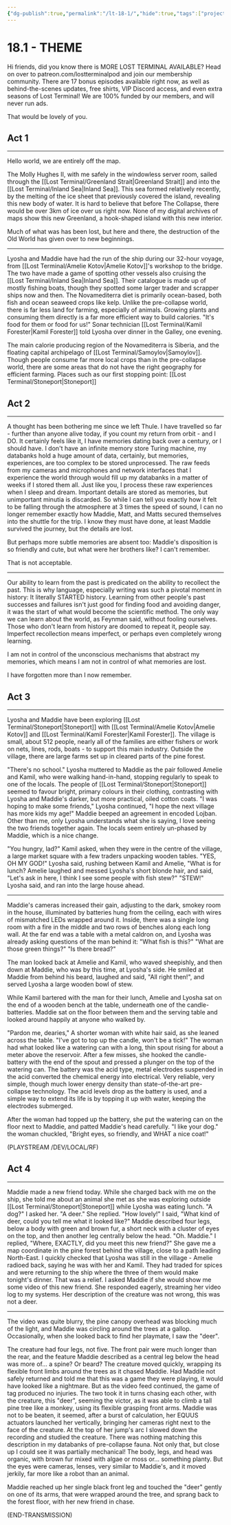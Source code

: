 ```yaml
---
{"dg-publish":true,"permalink":"/lt-18-1/","hide":true,"tags":["project/lt/18"],"noteIcon":""}
---
```





# 18.1 - THEME

Hi friends, did you know there is MORE LOST TERMINAL AVAILABLE?
Head on over to patreon.com/lostterminalpod
and join our membership community.
There are 17 bonus episodes available right now,
as well as behind-the-scenes updates, free shirts, VIP Discord access, and even extra seasons of Lost Terminal!
We are 100% funded by our members, and will never run ads.

That would be lovely of you.

## Act 1

 ---

Hello world, we are entirely off the map.

The Molly Hughes II, with me safely in the windowless server room, sailed through the [[Lost Terminal/Greenland Strait\|Greenland Strait]] and into the [[Lost Terminal/Inland Sea\|Inland Sea]].
This sea formed relatively recently, by the melting of the ice sheet that previously covered the island, revealing this new body of water.
It is hard to believe that before The Collapse, there would be over 3km of ice over us right now.
None of my digital archives of maps show this new Greenland, a hook-shaped island with this new interior.

Much of what was has been lost, but here and there, the destruction of the Old World has given over to new beginnings.

 ---

Lyosha and Maddie have had the run of the ship during our 32-hour voyage, from [[Lost Terminal/Amelie Kotov\|Amelie Kotov]]'s workshop to the bridge.
The two have made a game of spotting other vessels also cruising the [[Lost Terminal/Inland Sea\|Inland Sea]]. Their catalogue is made up of mostly fishing boats, though they spotted some larger trader and scrapper ships now and then.
The Novamediterra diet is primarily ocean-based, both fish and ocean seaweed crops like kelp. Unlike the pre-collapse world, there is far less land for farming, especially of animals. Growing plants and consuming them directly is a far more efficient way to build calories.
"It's food for them or food for us!" Sonar technician [[Lost Terminal/Kamil Forester\|Kamil Forester]] told Lyosha over dinner in the Galley, one evening.

The main calorie producing region of the Novamediterra is Siberia, and the floating capital archipelago of [[Lost Terminal/Samoylov\|Samoylov]]. Though people consume far more local crops than in the pre-collapse world, there are some areas that do not have the right geography for efficient farming.
Places such as our first stopping point: [[Lost Terminal/Stoneport\|Stoneport]]

 



## Act 2
 ---

A thought has been bothering me since we left Thule.
I have travelled so far - further than anyone alive today, if you count my return from orbit - and I DO.
It certainly feels like it, I have memories dating back over a century, or I should have.
I don't have an infinite memory store Turing machine, my databanks hold a huge amount of data, certainly, but memories, experiences, are too complex to be stored unprocessed.
The raw feeds from my cameras and microphones and network interfaces that I experience the world through would fill up my databanks in a matter of weeks if I stored them all.
Just like you, I process these raw experiences when I sleep and dream.
Important details are stored as memories, but unimportant minutia is discarded.
So while I can tell you exactly how it felt to be falling through the atmosphere at 3 times the speed of sound, I can no longer remember exactly how Maddie, Matt, and Matts secured themselves into the shuttle for the trip.
I know they must have done, at least Maddie survived the journey, but the details are lost.

But perhaps more subtle memories are absent too:
Maddie's disposition is so friendly and cute, but what were her brothers like?
I can't remember.

That is not acceptable.

 ---

Our ability to learn from the past is predicated on the ability to recollect the past.
This is why language, especially writing was such a pivotal moment in history:
It literally STARTED history.
Learning from other people's past successes and failures isn't just good for finding food and avoiding danger, it was the start of what would become the scientific method.
The only way we can learn about the world, as Feynman said, without fooling ourselves.
Those who don't learn from history are doomed to repeat it, people say.
Imperfect recollection means imperfect, or perhaps even completely wrong learning.

I am not in control of the unconscious mechanisms that abstract my memories, which means I am not in control of what memories are lost.

I have forgotten more than I now remember.

 



## Act 3

 ---

Lyosha and Maddie have been exploring [[Lost Terminal/Stoneport\|Stoneport]] with [[Lost Terminal/Amelie Kotov\|Amelie Kotov]] and [[Lost Terminal/Kamil Forester\|Kamil Forester]].
The village is small, about 512 people, nearly all of the families are either fishers or work on nets, lines, rods, boats - to support this main industry.
Outside the village, there are large farms set up in cleared parts of the pine forest.

"There's no school." Lyosha muttered to Maddie as the pair followed Amelie and Kamil, who were walking hand-in-hand, stopping regularly to speak to one of the locals.
The people of [[Lost Terminal/Stoneport\|Stoneport]] seemed to favour bright, primary colours in their clothing, contrasting with Lyosha and Maddie's darker, but more practical, oiled cotton coats.
"I was hoping to make some friends," Lyosha continued, "I hope the next village has more kids my age!"
Maddie beeped an agreement in encoded Lojban. Other than me, only Lyosha understands what she is saying, I love seeing the two friends together again.
The locals seem entirely un-phased by Maddie, which is a nice change.

"You hungry, lad?" Kamil asked, when they were in the centre of the village, a large market square with a few traders unpacking wooden tables.
"YES, OH MY GOD!" Lyosha said, rushing between Kamil and Amelie, "What is for lunch?
Amelie laughed and messed Lyosha's short blonde hair, and said, "Let's ask in here, I think I see some people with fish stew?"
"STEW!" Lyosha said, and ran into the large house ahead.

 ---

Maddie's cameras increased their gain, adjusting to the dark, smokey room in the house, illuminated by batteries hung from the ceiling, each with wires of mismatched LEDs wrapped around it.
Inside, there was a single long room with a fire in the middle and two rows of benches along each long wall.
At the far end was a table with a metal caldron on, and Lyosha was already asking questions of the man behind it:
"What fish is this?"
"What are those green things?"
"Is there bread?"

The man looked back at Amelie and Kamil, who waved sheepishly, and then down at Maddie, who was by this time, at Lyosha's side.
He smiled at Maddie from behind his beard, laughed and said, "All right then!", and served Lyosha a large wooden bowl of stew.

While Kamil bartered with the man for their lunch, Amelie and Lyosha sat on the end of a wooden bench at the table, underneath one of the candle-batteries.
Maddie sat on the floor between them and the serving table and looked around happily at anyone who walked by.

"Pardon me, dearies," A shorter woman with white hair said, as she leaned across the table. "I've got to top up the candle, won't be a tick!"
The woman had what looked like a watering can with a long, thin spout rising for about a meter above the reservoir.
After a few misses, she hooked the candle-battery with the end of the spout and pressed a plunger on the top of the watering can.
The battery was the acid type, metal electrodes suspended in the acid converted the chemical energy into electrical.
Very reliable, very simple, though much lower energy density than state-of-the-art pre-collapse technology.
The acid levels drop as the battery is used, and a simple way to extend its life is by topping it up with water, keeping the electrodes submerged.

After the woman had topped up the battery, she put the watering can on the floor next to Maddie, and patted Maddie's head carefully.
"I like your dog." the woman chuckled, "Bright eyes, so friendly, and WHAT a nice coat!"

 

(PLAYSTREAM /DEV/LOCAL/RF)



## Act 4

 ---

Maddie made a new friend today.
While she charged back with me on the ship, she told me about an animal she met as she was exploring outside [[Lost Terminal/Stoneport\|Stoneport]] while Lyosha was eating lunch.
"A dog?" I asked her.
"A deer." She replied.
"How lovely!" I said, "What kind of deer, could you tell me what it looked like?"
Maddie described four legs, below a body with green and brown fur, a short neck with a cluster of eyes on the top, and then another leg centrally below the head.
"Oh. Maddie." I replied, "Where, EXACTLY, did you meet this new friend?"
She gave me a map coordinate in the pine forest behind the village, close to a path leading North-East.
I quickly checked that Lyosha was still in the village - Amelie radioed back, saying he was with her and Kamil. They had traded for spices and were returning to the ship where the three of them would make tonight's dinner.
That was a relief.
I asked Maddie if she would show me some video of this new friend. She responded eagerly, streaming her video log to my systems.
Her description of the creature was not wrong, this was not a deer.

 ---

The video was quite blurry, the pine canopy overhead was blocking much of the light, and Maddie was circling around the trees at a gallop.
Occasionally, when she looked back to find her playmate, I saw the "deer".

The creature had four legs, not five. The front pair were much longer than the rear, and the feature Maddie described as a central leg below the head was more of... a spine? Or beard?
The creature moved quickly, wrapping its flexible front limbs around the trees as it chased Maddie.
Had Maddie not safely returned and told me that this was a game they were playing, it would have looked like a nightmare.
But as the video feed continued, the game of tag produced no injuries.
The two took it in turns chasing each other, with the creature, this "deer", seeming the victor, as it was able to climb a tall pine tree like a monkey, using its flexible grasping front arms.
Maddie was not to be beaten, it seemed, after a burst of calculation, her EQUUS actuators launched her vertically, bringing her cameras right next to the face of the creature.
At the top of her jump's arc I slowed down the recording and studied the creature.
There was nothing matching this description in my databanks of pre-collapse fauna.
Not only that, but close up I could see it was partially mechanical!
The body, legs, and head was organic, with brown fur mixed with algae or moss or... something planty.
But the eyes were cameras, lenses, very similar to Maddie's, and it moved jerkily, far more like a robot than an animal.

Maddie reached up her single black front leg and touched the "deer" gently on one of its arms, that were wrapped around the tree, and sprang back to the forest floor, with her new friend in chase.

(END-TRANSMISSION)

 



